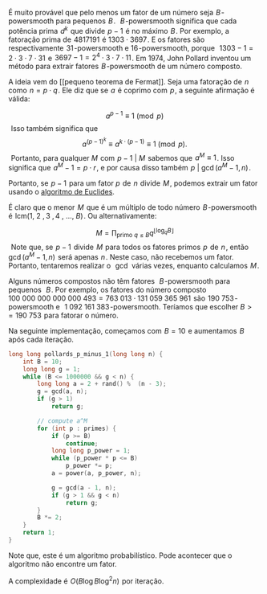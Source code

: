 
É muito provável que pelo menos um fator de um número seja  $B$ -powersmooth para pequenos  $B$ .  
$B$ -powersmooth significa que cada potência prima  $d^k$  que divide  $p-1$  é no máximo  $B$ . Por exemplo, a fatoração prima de  $4817191$  é $1303 \cdot 3697$ . E os fatores são respectivamente  $31$ -powersmooth e $16$ -powersmooth, porque  
$1303 - 1 = 2 \cdot 3 \cdot 7 \cdot 31$  e  $3697 - 1 = 2^4 \cdot 3 \cdot 7 \cdot 11$ . Em 1974, John Pollard inventou um método para extrair fatores  $B$ -powersmooth de um número composto.

A ideia vem do [[pequeno teorema de Fermat]]. Seja uma fatoração de  $n$  como  $n = p \cdot q$ . Ele diz que se  $a$  é coprimo com  $p$ , a seguinte afirmação é válida:

$$a^{p - 1} \equiv 1 \pmod{p}$$ 
Isso também significa que
$$a^{(p - 1)^k} \equiv a^{k \cdot (p - 1)} \equiv 1 \pmod{p}.$$ 
Portanto, para qualquer $M$  com  $p - 1 ~|~ M$  sabemos que  $a^M \equiv 1$ . Isso significa que  $a^M - 1 = p \cdot r$ , e por causa disso também  $p ~|~ \gcd(a^M - 1, n)$ .

Portanto, se  $p - 1$  para um fator $p$  de  $n$  divide  $M$ , podemos extrair um fator usando o [algoritmo de Euclides](obsidian://open?vault=Estudos_Obsidian&file=Computa%C3%A7%C3%A3o%2FOne%20for%20All%2FArtigos%2FAlgebra%2FAlgoritmo%20de%20Euclides%20para%20calcular%20o%20maior%20divisor%20comum%2FAlgoritmo%20-%20Algoritmo%20de%20Euclides%20para%20calcular%20o%20maior%20divisor%20comum).

É claro que o menor  $M$  que é um múltiplo de todo número  $B$ -powersmooth é  $\text{lcm}(1,~2~,3~,4~,~\dots,~B)$ . Ou alternativamente:
 
$$M = \prod_{\text{primo } q \le B} q^{\lfloor \log_q B \rfloor}$$ 
Note que, se  $p-1$  divide  $M$  para todos os fatores primos  $p$  de  $n$ , então  $\gcd(a^M - 1, n)$  será apenas  $n$ . Neste caso, não recebemos um fator. Portanto, tentaremos realizar o  
$\gcd$  várias vezes, enquanto calculamos  $M$ .

Alguns números compostos não têm fatores  
$B$ -powersmooth para pequenos  
$B$ . Por exemplo, os fatores do número composto  
$100~000~000~000~000~493 = 763~013 \cdot 131~059~365~961$  são  $190~753$ -powersmooth e  
$1~092~161~383$ -powersmooth. Teríamos que escolher $B >= 190~753$  para fatorar o número.

Na seguinte implementação, começamos com  $B = 10$  e aumentamos  $B$  após cada iteração.

```cpp
long long pollards_p_minus_1(long long n) {
    int B = 10;
    long long g = 1;
    while (B <= 1000000 && g < n) {
        long long a = 2 + rand() %  (n - 3);
        g = gcd(a, n);
        if (g > 1)
            return g;

        // compute a^M
        for (int p : primes) {
            if (p >= B)
                continue;
            long long p_power = 1;
            while (p_power * p <= B)
                p_power *= p;
            a = power(a, p_power, n);

            g = gcd(a - 1, n);
            if (g > 1 && g < n)
                return g;
        }
        B *= 2;
    }
    return 1;
}
```
Note que, este é um algoritmo probabilístico. Pode acontecer que o algoritmo não encontre um fator.

A complexidade é  $O(B \log B \log^2 n)$  por iteração.
